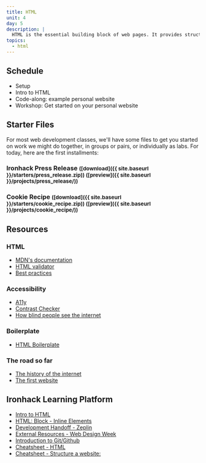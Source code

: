 ```yaml
---
title: HTML
unit: 4
day: 5
description: |
  HTML is the essential building block of web pages. It provides structure to content, and gives browsers meaningful information which supports built-in accessibility and discoverability features.
topics:
  - html
---
```


Schedule
--------

- Setup
- Intro to HTML
- Code-along: example personal website
- Workshop: Get started on your personal website


## Starter Files

For most web development classes, we'll have some files to get you started on work we might do together, in groups or pairs, or individually as labs. For today, here are the first installments:

### Ironhack Press Release <small>([download]({{ site.baseurl }}/starters/press_release.zip)) ([preview]({{ site.baseurl }}/projects/press_release/))</small>

### Cookie Recipe <small>([download]({{ site.baseurl }}/starters/cookie_recipe.zip)) ([preview]({{ site.baseurl }}/projects/cookie_recipe/))</small>



Resources
---------

### HTML

- [MDN's documentation](https://developer.mozilla.org/en-US/docs/Web/HTML)
- [HTML validator](https://validator.w3.org)
- [Best practices](https://www.themelocation.com/best-html5-practices/)


### Accessibility

- [A11y](https://a11yproject.com/)
- [Contrast Checker](https://contrastchecker.com/)
- [How blind people see the internet](https://gizmodo.com/5620079/giz-explains-how-blind-people-see-the-internet)


### Boilerplate

- [HTML Boilerplate](https://github.com/raphamontenegro/uxui-codeweek/blob/master/boiler-plates/index.html)


### The road so far

- [The history of the internet](https://sciencenode.org/feature/a-brief-history-of-the-internet-2018.php)
- [The first website](http://info.cern.ch/)



Ironhack Learning Platform
--------------------------

- [Intro to HTML](http://learn.ironhack.com/#/learning_unit/7121)
- [HTML: Block - Inline Elements](http://learn.ironhack.com/#/learning_unit/7122)
- [Development Handoff - Zeplin](http://learn.ironhack.com/#/learning_unit/7104)
- [External Resources - Web Design Week](http://learn.ironhack.com/#/learning_unit/7119)
- [Introduction to Git/Github](http://learn.ironhack.com/#/learning_unit/1495)
- [Cheatsheet - HTML](http://learn.ironhack.com/#/learning_unit/7124)
- [Cheatsheet - Structure a website:](http://learn.ironhack.com/#/learning_unit/7125)
